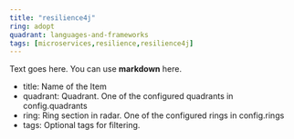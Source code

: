 ```yaml
---
title: "resilience4j"
ring: adopt
quadrant: languages-and-frameworks
tags: [microservices,resilience,resilience4j]
---
```


Text goes here. You can use **markdown** here.  

- title: Name of the Item   
- quadrant: Quadrant. One of the configured quadrants in config.quadrants   
- ring: Ring section in radar. One of the configured rings in config.rings  
- tags: Optional tags for filtering.    